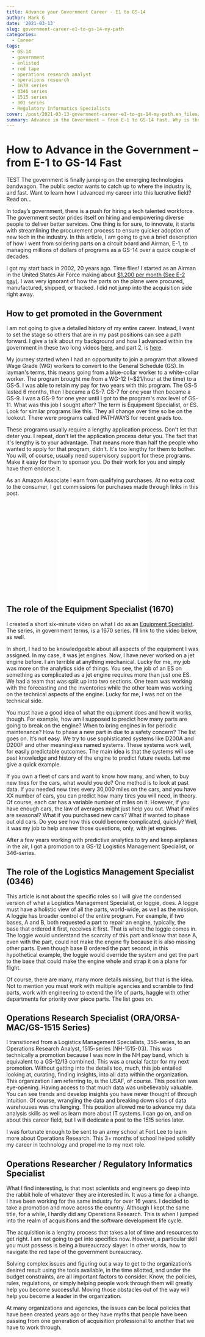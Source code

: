 ```yaml
---
title: Advance your Government Career - E1 to GS-14
author: Mark G
date: '2021-03-13'
slug: government-career-e1-to-gs-14-my-path
categories:
  - Career
tags:
  - GS-14
  - government
  - enlisted
  - red tape
  - operations research analyst
  - operations research
  - 1670 series
  - 0346 series
  - 1515 series
  - 301 series
  - Regulatory Informatics Specialists
cover: /post/2021-03-13-government-career-e1-to-gs-14-my-path.en_files/Mark Gingrass Government Photo Retirement.jpg
summary: Advance in the Government – from E-1 to GS-14 Fast. Why is there a photo of me on top of El Peñón de Guatapé? To show that I live a comfortable life due to my career decisions. You can too. Click to read more. 
---
```


# How to Advance in the Government – from E-1 to GS-14 Fast
 
<p id="border_blue">TEST The government is finally jumping on the emerging technologies bandwagon. The public sector wants to catch up to where the industry is, and fast. Want to learn how I advanced my career into this lucrative field? Read on...</p>

In today’s government, there is a push for hiring a tech talented workforce. The government sector prides itself on hiring and empowering diverse people to deliver better services. One thing is for sure, to innovate, it starts with streamlining the procurement process to ensure quicker adoption of new tech in the industry. In this article, I am going to give a brief description of how I went from soldering parts on a circuit board and Airman, E-1, to managing millions of dollars of programs as a GS-14 over a quick couple of decades. 

I got my start back in 2002, 20 years ago. Time flies! I started as an Airman in the United States Air Force making about [$1,200 per month (See E-2 pay)](https://www.navycs.com/charts/2002-military-pay-chart.html). I was very ignorant of how the parts on the plane were procured, manufactured, shipped, or tracked. I did not jump into the acquisition side right away.

## How to get promoted in the Government

I am not going to give a detailed history of my entire career. Instead, I want to set the stage so others that are in my past positions can see a path forward. I give a talk about my background and how I advanced within the government in these two long videos [here](https://youtu.be/ie2GsudUs38), and part 2, is [here](https://youtu.be/psiBi98xHa0).  

My journey started when I had an opportunity to join a program that allowed Wage Grade (WG) workers to convert to the General Schedule (GS). In layman's terms, this means going from a blue-collar worker to a white-collar worker. The program brought me from a WG-12 (~$21/hour at the time) to a GS-5. I was able to retain my pay for two years with this program. The GS-5 lasted 6 months, then I became a GS-7. GS-7 for one year then became a GS-9. I was a GS-9 for one year until I got to the program's max level of GS-11. What was this job I sought after? The term is Equipment Specialist, or ES. Look for similar programs like this. They all change over time so be on the lookout. There were programs called PATHWAYS for recent grads too.

These programs usually require a lengthy application process. Don't let that deter you. I repeat, don't let the application process detur you. The fact that it's lengthy is to your advantage. That means more than half the people who wanted to apply for that program, didn't. It's too lengthy for them to bother. You will, of course, usually need supervisory support for these programs. Make it easy for them to sponsor you. Do their work for you and simply have them endorse it. 

<p id="border_1">As an Amazon Associate I earn from qualifying purchases. At no extra cost to the consumer, I get commissions for purchases made through links in this post.</p>

<p align="center"><iframe style="width:120px;height:240px;" marginwidth="0" marginheight="0" scrolling="no" frameborder="0" src="//ws-na.amazon-adsystem.com/widgets/q?ServiceVersion=20070822&OneJS=1&Operation=GetAdHtml&MarketPlace=US&source=ac&ref=qf_sp_asin_til&ad_type=product_link&tracking_id=hatro-20&marketplace=amazon&amp;region=US&placement=0814410995&asins=0814410995&linkId=21bc2361cba5cee37f79d6fb868d6bcc&show_border=true&link_opens_in_new_window=true&price_color=333333&title_color=0066c0&bg_color=ffffff">
    </iframe><iframe style="width:120px;height:240px;" marginwidth="0" marginheight="0" scrolling="no" frameborder="0" src="//ws-na.amazon-adsystem.com/widgets/q?ServiceVersion=20070822&OneJS=1&Operation=GetAdHtml&MarketPlace=US&source=ac&ref=qf_sp_asin_til&ad_type=product_link&tracking_id=hatro-20&marketplace=amazon&amp;region=US&placement=0982322232&asins=0982322232&linkId=accf1244d797f4766922233a79875c1a&show_border=true&link_opens_in_new_window=true&price_color=333333&title_color=0066c0&bg_color=ffffff">
    </iframe></p>

## The role of the Equipment Specialist (1670) 

I created a short six-minute video on what I do as an [Equipment Specialist](https://youtu.be/z7bCiDDRE38). The series, in government terms, is a 1670 series. I’ll link to the video below, as well.  

In short, I had to be knowledgeable about all aspects of the equipment I was assigned. In my case, it was jet engines. Now, I have never worked on a jet engine before. I am terrible at anything mechanical. Lucky for me, my job was more on the analytics side of things. You see, the job of an ES on something as complicated as a jet engine requires more than just one ES. We had a team that was split up into two sections. One team was working with the forecasting and the inventories while the other team was working on the technical aspects of the engine. Lucky for me, I was not on the technical side.  

You must have a good idea of what the equipment does and how it works, though. For example, how am I supposed to predict how many parts are going to break on the engine? When to bring engines in for periodic maintenance? How to phase a new part in due to a safety concern? The list goes on. It’s not easy. We try to use sophisticated systems like D200A and D200F and other meaningless named systems. These systems work well, for easily predictable outcomes. The main idea is that the systems will use past knowledge and history of the engine to predict future needs. Let me give a quick example.  

If you own a fleet of cars and want to know how many, and when, to buy new tires for the cars, what would you do? One method is to look at past data. If you needed new tires every 30,000 miles on the cars, and you have XX number of cars, you can predict how many tires you will need, in theory. Of course, each car has a variable number of miles on it. However, if you have enough cars, the law of averages might just help you out. What if miles are seasonal? What if you purchased new cars? What if wanted to phase out old cars. Do you see how this could become complicated, quickly? Well, it was my job to help answer those questions, only, with jet engines.  

After a few years working with predictive analytics to try and keep airplanes in the air, I got a promotion to a GS-12 Logistics Management Specialist, or 346-series.  

## The role of the Logistics Management Specialist (0346) 

This article is not about the specific roles so I will give the condensed version of what a Logistics Management Specialist, or loggie, does. A loggie must have a holistic view of all the parts, world-wide, as well as the mission. A loggie has broader control of the entire program. For example, if two bases, A and B, both requested a part to repair an engine, typically, the base that ordered it first, receives it first. That is where the loggie comes in. The loggie would understand the scarcity of this part and know that base A, even with the part, could not make the engine fly because it is also missing other parts. Even though base B ordered the part second, in this hypothetical example, the loggie would override the system and get the part to the base that could make the engine whole and strap it on a plane for flight.  

Of course, there are many, many more details missing, but that is the idea. Not to mention you must work with multiple agencies and scramble to find parts, work with engineering to extend the life of parts, haggle with other departments for priority over piece parts. The list goes on. 

## Operations Research Specialist (ORA/ORSA-MAC/GS-1515 Series) 

I transitioned from a Logistics Management Specialists, 356-series, to an Operations Research Analyst, 1515-series (NH-1515-03). This was technically a promotion because I was now in the NH pay band, which is equivalent to a GS-12/13 combined. This was a crucial factor for my next promotion. Without getting into the details too, much, this job entailed looking at, curating, finding insights, into all data within the organization. This organization I am referring to, is the USAF, of course. This position was eye-opening. Having access to that much data was unbelievably valuable. You can see trends and develop insights you have never thought of through intuition. Of course, wrangling the data and breaking down silos of data warehouses was challenging. This position allowed me to advance my data analysis skills as well as learn more about IT systems. I can go on, and on about this career field, but I will dedicate a post to the 1515 series later.  

I was fortunate enough to be sent to an army school at Fort Lee to learn more about Operations Research. This 3+ months of school helped solidify my career in technology and propel me to my next role.  

## Operations Researcher / Regulatory Informatics Specialist 

What I find interesting, is that most scientists and engineers go deep into the rabbit hole of whatever they are interested in. It was a time for a change. I have been working for the same industry for over 16 years. I decided to take a promotion and move across the country. Although I kept the same title, for a while, I hardly did any Operations Research. This is when I jumped into the realm of acquisitions and the software development life cycle.  

The acquisition is a lengthy process that takes a lot of time and resources to get right. I am not going to get into specifics now. However, a particular skill you must possess is being a bureaucracy slayer. In other words, how to navigate the red tape of the government bureaucracy. 

Solving complex issues and figuring out a way to get to the organization’s desired result using the tools available, in the time allotted, and under the budget constraints, are all important factors to consider. Know, the policies, rules, regulations, or simply helping people work through them will greatly help you become successful. Moving those obstacles out of the way will help you become a leader in the organization. 

At many organizations and agencies, the issues can be local policies that have been created years ago or they have myths that people have been passing from one generation of acquisition professional to another that we have to work through.
